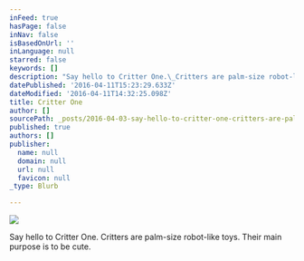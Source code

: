 ```yaml
---
inFeed: true
hasPage: false
inNav: false
isBasedOnUrl: ''
inLanguage: null
starred: false
keywords: []
description: "Say hello to Critter One.\_Critters are palm-size robot-like toys. Their main purpose is to be cute."
datePublished: '2016-04-11T15:23:29.633Z'
dateModified: '2016-04-11T14:32:25.098Z'
title: Critter One
author: []
sourcePath: _posts/2016-04-03-say-hello-to-critter-one-critters-are-palm-size-robot-like.md
published: true
authors: []
publisher:
  name: null
  domain: null
  url: null
  favicon: null
_type: Blurb

---
```

![](https://the-grid-user-content.s3-us-west-2.amazonaws.com/7b352b29-b09a-4228-952c-793b5b943f22.png)

Say hello to Critter One. Critters are palm-size robot-like toys. Their main purpose is to be cute.